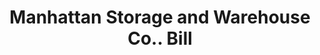---
doi: 10.7916/D8R79SC4
date_other: '1892'
date_other_textual: '1892'
form: printed ephemera
genre:
- Invoices
name:
- Manhattan Storage and Warehouse Co.
object_in_context_url: https://biggert.cul.columbia.edu/items/view/ave_biggert_01061
subject_hierarchical_geographic:
- New York, New York, United States
subject_name:
- Manhattan Storage and Warehouse Co.
title: Manhattan Storage and Warehouse Co.. Bill
sort_title: Manhattan Storage and Warehouse Co.. Bill
call_number: ave_biggert_01061
coordinates:
- 40.71277777777778,-74.00583333333333
pid: ave_biggert_01061
identifiers: ave_biggert_01061
thumbnail: false
permalink: /biggert/ave_biggert_01061/
layout: iiif-image-page
---